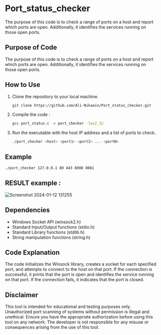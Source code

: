 # Port_status_checker
The purpose of this code is to check a range of ports on a host and report which ports are open. Additionally, it identifies the services running on those open ports.

## Purpose of Code
The purpose of this code is to check a range of ports on a host and report which ports are open. Additionally, it identifies the services running on those open ports.

## How to Use
1. Clone the repository to your local machine.
   ```bash
   git clone https://github.com/Ali-Nikaein/Port_status_checker.git
   ```
2. Compile the code :
   ```bash
   gcc port_status.c -o port_checker -lws2_32
   ```
3. Run the executable with the host IP address and a list of ports to check.
   ```bash
   ./port_checker <host> <port1> <port2> ... <portN>
   ```

## Example
```bash
./port_checker 127.0.0.1 80 443 8080 8081
```

## RESULT example :
![Screenshot 2024-01-12 131255](https://github.com/Ali-Nikaein/Port_status_checker/assets/108432369/f417749a-28d9-4bbc-b147-31b85f9be23d)

## Dependencies
- Windows Socket API (winsock2.h)
- Standard Input/Output functions (stdio.h)
- Standard Library functions (stdlib.h)
- String manipulation functions (string.h)

## Code Explanation
The code initializes the Winsock library, creates a socket for each specified port, and attempts to connect to the host on that port. If the connection is successful, it prints that the port is open and identifies the service running on that port. If the connection fails, it indicates that the port is closed.

## Disclaimer
This tool is intended for educational and testing purposes only. Unauthorized port scanning of systems without permission is illegal and unethical. Ensure you have the appropriate authorization before using this tool on any network. The developer is not responsible for any misuse or consequences arising from the use of this tool.
